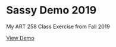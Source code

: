 # Sassy Demo 2019
My ART 258 Class Exercise from Fall 2019

[View Demo](https://joannayee.github.io/sassydemo/)
